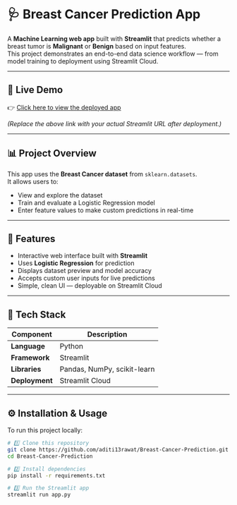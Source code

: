 # 🩺 Breast Cancer Prediction App

A **Machine Learning web app** built with **Streamlit** that predicts whether a breast tumor is **Malignant** or **Benign** based on input features.  
This project demonstrates an end-to-end data science workflow — from model training to deployment using Streamlit Cloud.

---

## 🚀 Live Demo
👉 [Click here to view the deployed app](https://breast-cancer-prediction-yourusername.streamlit.app)

*(Replace the above link with your actual Streamlit URL after deployment.)*

---

## 📊 Project Overview

This app uses the **Breast Cancer dataset** from `sklearn.datasets`.  
It allows users to:
- View and explore the dataset
- Train and evaluate a Logistic Regression model
- Enter feature values to make custom predictions in real-time

---

## 🧠 Features

- Interactive web interface built with **Streamlit**
- Uses **Logistic Regression** for prediction
- Displays dataset preview and model accuracy
- Accepts custom user inputs for live predictions
- Simple, clean UI — deployable on Streamlit Cloud

---

## 🧰 Tech Stack

| Component | Description |
|------------|--------------|
| **Language** | Python |
| **Framework** | Streamlit |
| **Libraries** | Pandas, NumPy, scikit-learn |
| **Deployment** | Streamlit Cloud |

---

## ⚙️ Installation & Usage

To run this project locally:

```bash
# 1️⃣ Clone this repository
git clone https://github.com/aditi13rawat/Breast-Cancer-Prediction.git
cd Breast-Cancer-Prediction

# 2️⃣ Install dependencies
pip install -r requirements.txt

# 3️⃣ Run the Streamlit app
streamlit run app.py
